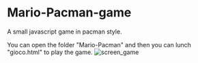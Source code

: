 # Mario-Pacman-game
A small javascript game in pacman style.

You can open the folder "Mario-Pacman" and then you can lunch "gioco.html" to play the game.
![screen_game](https://user-images.githubusercontent.com/72390465/147586653-f03df49d-f32a-4916-b02e-aa27cc1e75e3.png)
